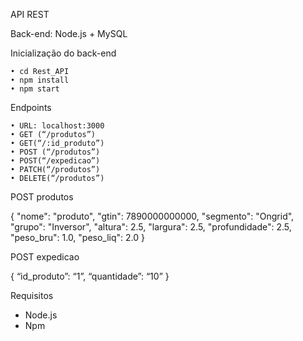 API REST

Back-end: Node.js + MySQL


Inicialização do back-end

    • cd Rest_API
    • npm install
    • npm start


Endpoints

    • URL: localhost:3000
    • GET (“/produtos”)
    • GET(“/:id_produto”)
    • POST (“/produtos”)
    • POST(“/expedicao”)
    • PATCH(“/produtos”)
    • DELETE(“/produtos”)

POST produtos

{
    "nome": "produto",
    "gtin": 7890000000000,
    "segmento": "Ongrid",
    "grupo": "Inversor",
    "altura": 2.5,
    "largura": 2.5,
    "profundidade": 2.5,
    "peso_bru": 1.0,
    "peso_liq": 2.0
}


POST expedicao

{
	“id_produto”: “1”,
	“quantidade”: “10”
}


Requisitos

- Node.js
- Npm
